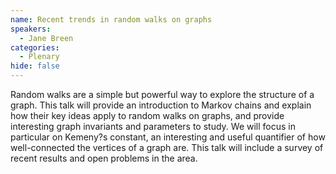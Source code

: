 ```yaml
---
name: Recent trends in random walks on graphs
speakers:
  - Jane Breen
categories:
  - Plenary
hide: false
---
```


Random walks are a simple but powerful way to explore the structure of a graph. This talk will provide an introduction to Markov chains and explain how their key ideas apply to random walks on graphs, and provide interesting graph invariants and parameters to study. We will focus in particular on Kemeny?s constant, an interesting and useful quantifier of how well-connected the vertices of a graph are. This talk will include a survey of recent results and open problems in the area.